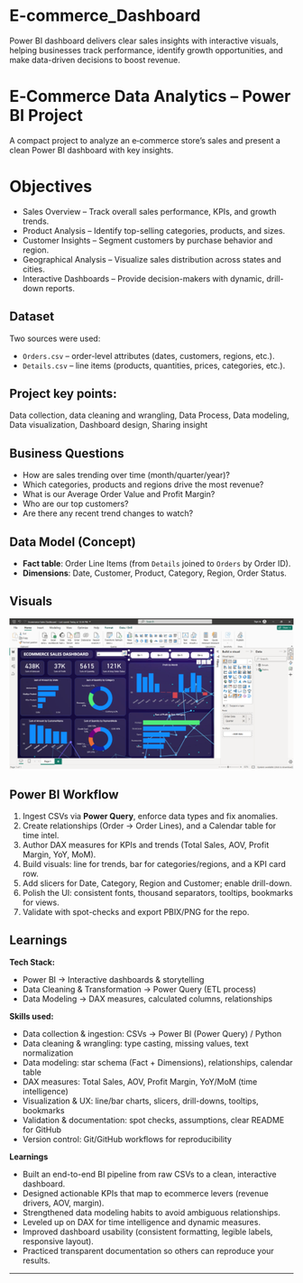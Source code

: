 # E-commerce_Dashboard
Power BI dashboard delivers clear sales insights with interactive visuals, helping businesses track performance, identify growth opportunities, and make data-driven decisions to boost revenue.

# E‑Commerce Data Analytics – Power BI Project
A compact project to analyze an e‑commerce store’s sales and present a clean Power BI dashboard with key insights.  

# Objectives

- Sales Overview – Track overall sales performance, KPIs, and growth trends.
- Product Analysis – Identify top-selling categories, products, and sizes.
- Customer Insights – Segment customers by purchase behavior and region.
- Geographical Analysis – Visualize sales distribution across states and cities.
- Interactive Dashboards – Provide decision-makers with dynamic, drill-down reports.

## Dataset
Two sources were used:
- `Orders.csv` – order-level attributes (dates, customers, regions, etc.).
- `Details.csv` – line items (products, quantities, prices, categories, etc.).

## Project key points:
Data collection,
data cleaning and wrangling,
Data Process,
Data modeling,
Data visualization,
Dashboard design,
Sharing insight

## Business Questions
- How are sales trending over time (month/quarter/year)?
- Which categories, products and regions drive the most revenue?
- What is our Average Order Value and Profit Margin?
- Who are our top customers?
- Are there any recent trend changes to watch?

## Data Model (Concept)
- **Fact table**: Order Line Items (from `Details` joined to `Orders` by Order ID).
- **Dimensions**: Date, Customer, Product, Category, Region, Order Status.

## Visuals
![Sales by Category](Assets/ECOMMERCE_SALES_DASHBOARD.png)

## Power BI Workflow
1. Ingest CSVs via **Power Query**, enforce data types and fix anomalies.
2. Create relationships (Order → Order Lines), and a Calendar table for time intel.
3. Author DAX measures for KPIs and trends (Total Sales, AOV, Profit Margin, YoY, MoM).
4. Build visuals: line for trends, bar for categories/regions, and a KPI card row.
5. Add slicers for Date, Category, Region and Customer; enable drill-down.
6. Polish the UI: consistent fonts, thousand separators, tooltips, bookmarks for views.
7. Validate with spot-checks and export PBIX/PNG for the repo.

## Learnings

**Tech Stack:**

- Power BI → Interactive dashboards & storytelling
- Data Cleaning & Transformation → Power Query (ETL process)
- Data Modeling → DAX measures, calculated columns, relationships

**Skills used:**
- Data collection & ingestion: CSVs → Power BI (Power Query) / Python
- Data cleaning & wrangling: type casting, missing values, text normalization
- Data modeling: star schema (Fact + Dimensions), relationships, calendar table
- DAX measures: Total Sales, AOV, Profit Margin, YoY/MoM (time intelligence)
- Visualization & UX: line/bar charts, slicers, drill-downs, tooltips, bookmarks
- Validation & documentation: spot checks, assumptions, clear README for GitHub
- Version control: Git/GitHub workflows for reproducibility

**Learnings**
- Built an end-to-end BI pipeline from raw CSVs to a clean, interactive dashboard.
- Designed actionable KPIs that map to ecommerce levers (revenue drivers, AOV, margin).
- Strengthened data modeling habits to avoid ambiguous relationships.
- Leveled up on DAX for time intelligence and dynamic measures.
- Improved dashboard usability (consistent formatting, legible labels, responsive layout).
- Practiced transparent documentation so others can reproduce your results.

---
